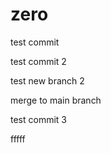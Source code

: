 # zero


test commit


test commit 2


test new branch 2


merge to main branch 


test commit 3



fffff
